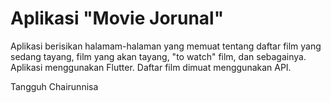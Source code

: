 # Aplikasi "Movie Jorunal"
Aplikasi berisikan halamam-halaman yang memuat tentang daftar film yang sedang tayang, film yang akan tayang, "to watch" film, dan sebagainya.
Aplikasi menggunakan Flutter. Daftar film dimuat menggunakan API.

Tangguh Chairunnisa
